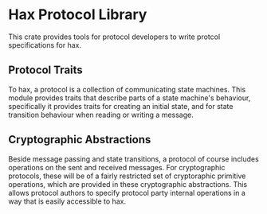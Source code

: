 # Hax Protocol Library
This crate provides tools for protocol developers to write protcol
specifications for hax.

## Protocol Traits
To hax, a protocol is a collection of communicating state
machines. This module provides traits that describe parts of a state
machine's behaviour, specifically it provides traits for creating an
initial state, and for state transition behaviour when reading or
writing a message.

## Cryptographic Abstractions
Beside message passing and state transitions, a protocol of course
includes operations on the sent and received messages. For
cryptographic protocols, these will be of a fairly restricted set of
cryptoraphic primitive operations, which are provided in these
cryptographic abstractions. This allows protocol authors to specify
protocol party internal operations in a way that is easily accessible
to hax.

